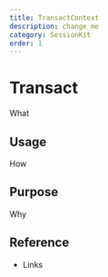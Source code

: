 ```yaml
---
title: TransactContext
description: change_me
category: SessionKit
order: 1
---
```


# Transact

What

## Usage

How

## Purpose

Why

## Reference

- Links
